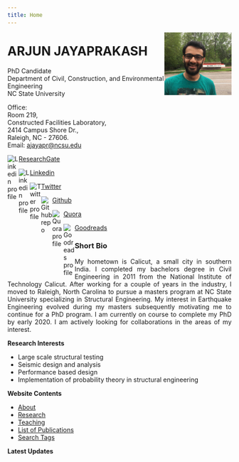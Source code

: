 ```yaml
---
title: Home
---
```

<!-- [<img src="http://simpleicons.org/icons/linkedin.svg" style="max-width:10%;min-width:40px;float:right;" alt="Github repo" />](https://www.linkedin.com/in/arjun-jayaprakash-e-i-t-431632a0/) -->

<!-- [<img src="http://simpleicons.org/icons/twitter.svg" style="max-width:10%;min-width:40px;float:right;" alt="Github repo" />](https://https://twitter.com/ahankariindian) -->

<!-- [<img src="http://simpleicons.org/icons/github.svg" style="max-width:10%;min-width:40px;float:right;" alt="Github repo" />](https://github.com/ajayapr) -->

<img src="myPic.jpg"
style="max-width:30%;min-width:40px;float:right;">

# ARJUN JAYAPRAKASH

 PhD Candidate  
 Department of Civil, Construction, and Environmental Engineering  
 NC State University
 
 Office:  
 Room 219,  
 Constructed Facilities Laboratory,  
 2414 Campus Shore Dr.,  
 Raleigh, NC - 27606.  
 Email: ajayapr@ncsu.edu
 
 [ResearchGate](https://www.researchgate.net/profile/Arjun_Jayaprakash)
 [<img src="/figures/svg/researchgate.png" style="max-width:5%;min-width:10px;float:left;" alt="Linkedin profile" />](https://www.researchgate.net/profile/Arjun_Jayaprakash)
 
 [Linkedin](https://www.linkedin.com/in/arjun-jayaprakash-e-i-t-431632a0/)
 [<img src="/figures/svg/linkedin.svg" style="max-width:5%;min-width:10px;float:left;" alt="Linkedin profile" />](https://www.linkedin.com/in/arjun-jayaprakash-e-i-t-431632a0/)
 
 [Twitter](https://https://twitter.com/ahankariindian)
 [<img src="/figures/svg/twitter.svg" style="max-width:5%;min-width:10px;float:left;" alt="Twitter profile" />](https://https://twitter.com/ahankariindian)

[Github](https://github.com/ajayapr) 
[<img src="/figures/svg/github.svg" style="max-width:5%;min-width:10px;float:left;" alt="Github repo" />](https://github.com/ajayapr)  

[Quora](https://www.quora.com/profile/Arjun-Jayaprakash)
[<img src="/figures/svg/quora.svg"  style="max-width:5%;min-width:10px;float:left;" alt="Quora profile" />](https://www.quora.com/profile/Arjun-Jayaprakash)

[Goodreads](https://www.goodreads.com/user/show/65677115-ahankari-indian)
[<img src="/figures/svg/goodreads.svg"  style="max-width:5%;min-width:10px;float:left;" alt="Goodreads profile" />](https://www.goodreads.com/user/show/65677115-ahankari-indian)
 
### Short Bio

<div style="text-align: justify"> My hometown is Calicut, a small city in southern India. I completed my bachelors degree in Civil Engineering in 2011 from the National Institute of Technology Calicut. After working for a couple of years in the industry, I moved to Raleigh, North Carolina to pursue a masters program at NC State University specializing in Structural Engineering. My interest in Earthquake Engineering evolved during my masters subsequently motivating me to continue for a PhD program. I am currently on course to complete my PhD by early 2020. I am actively looking for collaborations in the areas of my interest. </div>


 **Research Interests**
 
 + Large scale structural testing
 + Seismic design and analysis
 + Performance based design
 + Implementation of probability theory in structural engineering

**Website Contents**

* [About](/about/)
* [Research](/research/)
* [Teaching](/teaching/)
* [List of Publications](/publications/)
* [Search Tags](/tags/)

**Latest Updates**
